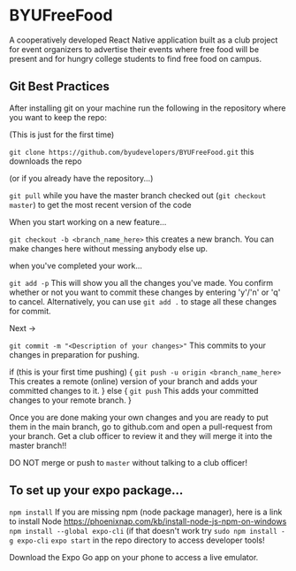 # BYUFreeFood
A cooperatively developed React Native application built as a club project for event organizers to advertise their events where free food will be present and for hungry college students to find free food on campus.

## Git Best Practices
After installing git on your machine run the following in the repository where you want to keep the repo:

(This is just for the first time)

`git clone https://github.com/byudevelopers/BYUFreeFood.git` this downloads the repo

(or if you already have the repository...)

`git pull` while you have the master branch checked out (`git checkout master`) to get the most recent version of the code


When you start working on a new feature...

`git checkout -b <branch_name_here>` this creates a new branch. You can make changes here without messing anybody else up.

when you've completed your work...

`git add -p` This will show you all the changes you've made. You confirm whether or not you want to commit these changes by entering 'y'/'n' or 'q' to cancel. Alternatively, you can use `git add .` to stage all these changes for commit.

Next ->

`git commit -m "<Description of your changes>"` This commits to your changes in preparation for pushing.

if (this is your first time pushing) {
  `git push -u origin <branch_name_here>` This creates a remote (online) version of your branch and adds your committed changes to it.
}
else {
  `git push` This adds your committed changes to your remote branch.
}

Once you are done making your own changes and you are ready to put them in the main branch, go to github.com and open a pull-request from your branch. Get a club officer to review it and they will merge it into the master branch!!

DO NOT merge or push to `master` without talking to a club officer!



## To set up your expo package...
`npm install` If you are missing npm (node package manager), here is a link to install Node https://phoenixnap.com/kb/install-node-js-npm-on-windows
`npm install --global expo-cli`  (if that doesn't work try `sudo npm install -g expo-cli`
`expo start` in the repo directory to access developer tools!

Download the Expo Go app on your phone to access a live emulator.
